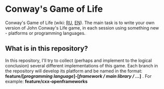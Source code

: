 # Conway's Game of Life
Conway's Game of Life (wiki: [RU](https://ru.wikipedia.org/wiki/%D0%96%D0%B8%D0%B7%D0%BD%D1%8C_(%D0%B8%D0%B3%D1%80%D0%B0)), [EN](https://en.wikipedia.org/wiki/Conway%27s_Game_of_Life)). The main task is to write your own version of John Conway's Life game, in each session using something new - platforms or programming languages.

## What is in this repository?

In this repository, I'll try to collect (perhaps and implement to the logical conclusion) several different implementations of this game. Each branch in the repository will develop its platform and be named in the format: **feature/[_programming language_]-[_framework / main library / ..._]** . For example: **feature/cxx-openframeworks**
